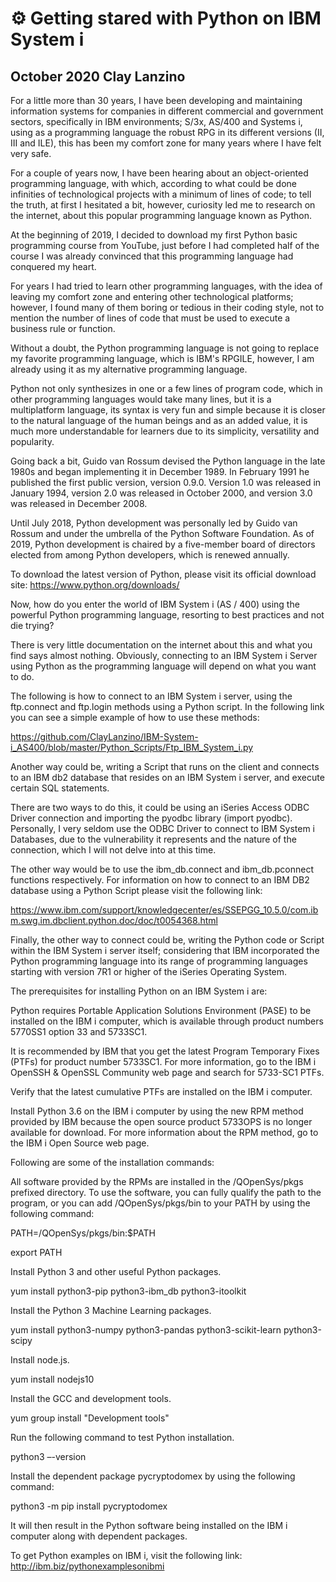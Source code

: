 # ⚙️ Getting stared with Python on IBM System i

## October 2020 Clay Lanzino

For a little more than 30 years, I have been developing and maintaining information systems for companies in different commercial and government sectors, specifically in IBM environments; S/3x, AS/400 and Systems i, using as a programming language the robust RPG in its different versions (II, III and ILE), this has been my comfort zone for many years where I have felt very safe.

For a couple of years now, I have been hearing about an object-oriented programming language, with which, according to what could be done infinities of technological projects with a minimum of lines of code; to tell the truth, at first I hesitated a bit, however, curiosity led me to research on the internet, about this popular programming language known as Python.

At the beginning of 2019, I decided to download my first Python basic programming course from YouTube, just before I had completed half of the course I was already convinced that this programming language had conquered my heart.

For years I had tried to learn other programming languages, with the idea of leaving my comfort zone and entering other technological platforms; however, I found many of them boring or tedious in their coding style, not to mention the number of lines of code that must be used to execute a business rule or function.

Without a doubt, the Python programming language is not going to replace my favorite programming language, which is IBM's RPGILE, however, I am already using it as my alternative programming language.

Python not only synthesizes in one or a few lines of program code, which in other programming languages would take many lines, but it is a multiplatform language, its syntax is very fun and simple because it is closer to the natural language of the human beings and as an added value, it is much more understandable for learners due to its simplicity, versatility and popularity.

Going back a bit, Guido van Rossum devised the Python language in the late 1980s and began implementing it in December 1989. In February 1991 he published the first public version, version 0.9.0. Version 1.0 was released in January 1994, version 2.0 was released in October 2000, and version 3.0 was released in December 2008.

Until July 2018, Python development was personally led by Guido van Rossum and under the umbrella of the Python Software Foundation. As of 2019, Python development is chaired by a five-member board of directors elected from among Python developers, which is renewed annually.

To download the latest version of Python, please visit its official download site: <https://www.python.org/downloads/>

Now, how do you enter the world of IBM System i (AS / 400) using the powerful Python programming language, resorting to best practices and not die trying?

There is very little documentation on the internet about this and what you find says almost nothing. Obviously, connecting to an IBM System i Server using Python as the programming language will depend on what you want to do.

The following is how to connect to an IBM System i server, using the ftp.connect and ftp.login methods using a Python script. In the following link you can see a simple example of how to use these methods:

<https://github.com/ClayLanzino/IBM-System-i_AS400/blob/master/Python_Scripts/Ftp_IBM_System_i.py>

Another way could be, writing a Script that runs on the client and connects to an IBM db2 database that resides on an IBM System i server, and execute certain SQL statements.

There are two ways to do this, it could be using an iSeries Access ODBC Driver connection and importing the pyodbc library (import pyodbc). Personally, I very seldom use the ODBC Driver to connect to IBM System i Databases, due to the vulnerability it represents and the nature of the connection, which I will not delve into at this time.

The other way would be to use the ibm_db.connect and ibm_db.pconnect functions respectively. For information on how to connect to an IBM DB2 database using a Python Script please visit the following link:

<https://www.ibm.com/support/knowledgecenter/es/SSEPGG_10.5.0/com.ibm.swg.im.dbclient.python.doc/doc/t0054368.html>

Finally, the other way to connect could be, writing the Python code or Script within the IBM System i server itself; considering that IBM incorporated the Python programming language into its range of programming languages starting with version 7R1 or higher of the iSeries Operating System.

The prerequisites for installing Python on an IBM System i are:

Python requires Portable Application Solutions Environment (PASE) to be installed on the IBM i computer, which is available through product numbers 5770SS1 option 33 and 5733SC1.

It is recommended by IBM that you get the latest Program Temporary Fixes (PTFs) for product number 5733SC1. For more information, go to the IBM i OpenSSH & OpenSSL Community web page and search for 5733-SC1 PTFs.

Verify that the latest cumulative PTFs are installed on the IBM i computer.

Install Python 3.6 on the IBM i computer by using the new RPM method provided by IBM because the open source product 5733OPS is no longer available for download. For more information about the RPM method, go to the IBM i Open Source web page.

Following are some of the installation commands:

All software provided by the RPMs are installed in the /QOpenSys/pkgs prefixed directory. To use the software, you can fully qualify the path to the program, or you can add /QOpenSys/pkgs/bin to your PATH by using the following command:

PATH=/QOpenSys/pkgs/bin:$PATH

export PATH

Install Python 3 and other useful Python packages.

yum install python3-pip python3-ibm_db python3-itoolkit

Install the Python 3 Machine Learning packages.

yum install python3-numpy python3-pandas python3-scikit-learn python3-scipy

Install node.js.

yum install nodejs10

Install the GCC and development tools.

yum group install "Development tools"

Run the following command to test Python installation.

python3 –-version

Install the dependent package pycryptodomex by using the following command:

python3 -m pip install pycryptodomex

It will then result in the Python software being installed on the IBM i computer along with dependent packages.

To get Python examples on IBM i, visit the following link: <http://ibm.biz/pythonexamplesonibmi>
